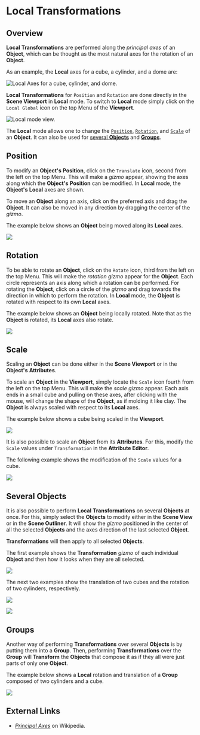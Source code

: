 # Local Transformations

## Overview

**Local** **Transformations** are performed along the *principal axes* of an **Object**, which can be thought as the most natural axes for the rotation of an **Object**.

As an example, the **Local** axes for a cube, a cylinder, and a dome are:

![Local Axes for a cube, cylinder, and dome.](../../../../.gitbook/assets/Local_PpalAxes.gif)

**Local** **Transformations** for `Position` and `Rotation` are done directly in the **Scene Viewport** in **Local** mode. To switch to **Local** mode simply click on the `Local Global` icon on the top Menu of the **Viewport**.

![Local mode view.](../../../../.gitbook/assets/TransformLocalMode_1.png)

The **Local** mode allows one to change the [`Position`](#position), [`Rotation`](#rotation), and [`Scale`](#scale) of an **Object**. It can also be used for [several **Objects**](#several-objects) and [**Groups**](#groups).

## Position

To modify an **Object's** **Position**, click on the `Translate` icon, second from the left on the top Menu. This will make a *gizmo* appear, showing the axes along which the **Object's** **Position** can be modified. In **Local** mode, the **Object's** **Local** axes are shown.

To move an **Object** along an axis, click on the preferred axis and drag the **Object**. It can also be moved in any direction by dragging the center of the *gizmo*.

The example below shows an **Object** being moved along its **Local** axes.

![](../../../../.gitbook/assets/Local_Position.gif)

## Rotation

To be able to rotate an **Object**, click on the `Rotate` icon, third from the left on the top Menu. This will make the *rotation gizmo* appear for the **Object**. Each circle represents an axis along which a rotation can be performed. For rotating the **Object**, click on a circle of the *gizmo* and drag towards the direction in which to perform the rotation. In **Local** mode, the **Object** is rotated with respect to its own **Local** axes.

The example below shows an **Object** being locally rotated. Note that as the **Object** is rotated, its **Local** axes also rotate.

![](../../../../.gitbook/assets/Local_Rotation.gif)


## Scale

Scaling an **Object** can be done either in the **Scene Viewport** or in the **Object's** **Attributes**.

To scale an **Object** in the **Viewport**, simply locate the `Scale` icon fourth from the left on the top Menu. This will make the *scale gizmo* appear. Each axis ends in a small cube and pulling on these axes, after clicking with the mouse, will change the shape of the **Object**, as if molding it like clay. The **Object** is always scaled with respect to its **Local** axes. 

The example below shows a cube being scaled in the **Viewport**.

![](../../../../.gitbook/assets/Local_Scale.gif)

It is also possible to scale an **Object** from its **Attributes**. For this, modify the `Scale` values under `Transformation` in the **Attribute Editor**.

The following example shows the modification of the `Scale` values for a cube.


![](../../../../.gitbook/assets/Local_ScaleAttri.gif)

## Several Objects

It is also possible to perform **Local** **Transformations** on several **Objects** at once. For this, simply select the **Objects** to modify either in the **Scene View** or in the **Scene Outliner**. It will show the *gizmo* positioned in the center of all the selected **Objects** and the axes direction of the last selected **Object**.

**Transformations** will then apply to all selected **Objects**.

The first example shows the **Transformation** *gizmo* of each individual **Object** and then how it looks when they are all selected.

![](../../../../.gitbook/assets/LocalGlobal_SeveralObj1.gif)

The next two examples show the translation of two cubes and the rotation of two cylinders, respectively.

![](../../../../.gitbook/assets/LocalGlobal_SeveralObj2.gif)

![](../../../../.gitbook/assets/LocalGlobal_SeveralObj3.gif)




## Groups

Another way of performing **Transformations** over several **Objects** is by putting them into a **Group**. Then, performing **Transformations** over the **Group** will **Transform** the **Objects** that compose it as if they all were just parts of only one **Object**.

The example below shows a **Local** rotation and translation of a **Group** composed of two cylinders and a cube.

![](../../../../.gitbook/assets/Local_Group.gif)


## External Links

* [*Principal Axes*](https://en.wikipedia.org/wiki/Moment_of_inertia#Principal_axes) on Wikipedia.
